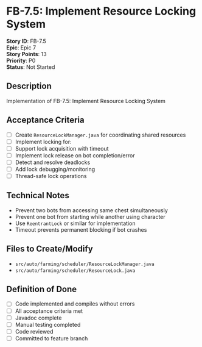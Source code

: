 # FB-7.5: Implement Resource Locking System

**Story ID**: FB-7.5  
**Epic**: Epic 7  
**Story Points**: 13  
**Priority**: P0  
**Status**: Not Started  

## Description
Implementation of FB-7.5: Implement Resource Locking System

## Acceptance Criteria
- [ ] Create `ResourceLockManager.java` for coordinating shared resources
- [ ] Implement locking for:
- [ ] Support lock acquisition with timeout
- [ ] Implement lock release on bot completion/error
- [ ] Detect and resolve deadlocks
- [ ] Add lock debugging/monitoring
- [ ] Thread-safe lock operations

## Technical Notes
- Prevent two bots from accessing same chest simultaneously
- Prevent one bot from starting while another using character
- Use `ReentrantLock` or similar for implementation
- Timeout prevents permanent blocking if bot crashes

## Files to Create/Modify
- `src/auto/farming/scheduler/ResourceLockManager.java`
- `src/auto/farming/scheduler/ResourceLock.java`

## Definition of Done
- [ ] Code implemented and compiles without errors
- [ ] All acceptance criteria met
- [ ] Javadoc complete
- [ ] Manual testing completed
- [ ] Code reviewed
- [ ] Committed to feature branch
